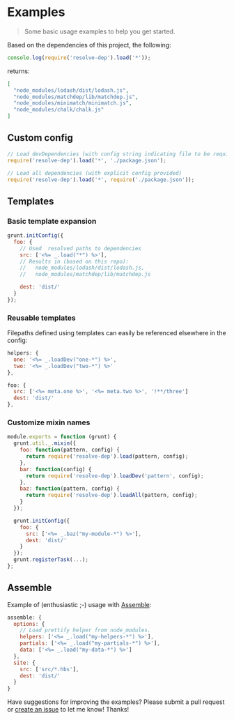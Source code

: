 # Examples

> Some basic usage examples to help you get started.

Based on the dependencies of this project, the following:

```js
console.log(require('resolve-dep').load('*'));
```
returns:

```json
[
  "node_modules/lodash/dist/lodash.js",
  "node_modules/matchdep/lib/matchdep.js",
  "node_modules/minimatch/minimatch.js",
  "node_modules/chalk/chalk.js"
]
```


## Custom config

```js
// Load devDependencies (with config string indicating file to be required)
require('resolve-dep').load('*', './package.json');

// Load all dependencies (with explicit config provided)
require('resolve-dep').load('*', require('./package.json'));
```



## Templates
### Basic template expansion

```js
grunt.initConfig({
  foo: {
    // Used  resolved paths to dependencies
    src: ['<%= _.load("*") %>'],
    // Results in (based on this repo):
    //   node_modules/lodash/dist/lodash.js,
    //   node_modules/matchdep/lib/matchdep.js

    dest: 'dist/'
  }
});
```


### Reusable templates
Filepaths defined using templates can easily be referenced elsewhere in the config:

```js
helpers: {
  one: '<%= _.loadDev("one-*") %>',
  two: '<%= _.loadDev("two-*") %>'
},

foo: {
  src: ['<%= meta.one %>', '<%= meta.two %>', '!**/three']
  dest: 'dist/'
},
```


### Customize mixin names

```js
module.exports = function (grunt) {
  grunt.util._.mixin({
    foo: function(pattern, config) {
      return require('resolve-dep').load(pattern, config);
    },
    bar: function(config) {
      return require('resolve-dep').loadDev('pattern', config);
    },
    baz: function(pattern, config) {
      return require('resolve-dep').loadAll(pattern, config);
    }
  });

  grunt.initConfig({
    foo: {
      src: ['<%= _.baz("my-module-*") %>'],
      dest: 'dist/'
    }
  });
  grunt.registerTask(...);
};
```


## Assemble

Example of (enthusiastic ;-) usage with [Assemble](http://assemble.io):

```js
assemble: {
  options: {
    // Load prettify helper from node_modules.
    helpers: ['<%= _.load("my-helpers-*") %>'],
    partials: ['<%= _.load("my-partials-*") %>'],
    data: ['<%= _.load("my-data-*") %>']
  },
  site: {
    src: ['src/*.hbs'],
    dest: 'dist/'
  }
}
```

Have suggestions for improving the examples? Please submit a pull request or [create an issue](http://gruntjs.com/jonschlinkert/resolve-dep/issues) to let me know! Thanks!
